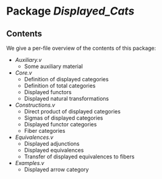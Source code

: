 Package *Displayed_Cats*
===================================================


Contents
--------

We give a per-file overview of the contents of this package:

* *Auxiliary.v*
  * Some auxiliary material
* *Core.v*
  * Definition of displayed categories
  * Definition of total categories
  * Displayed functors 
  * Displayed natural transformations
* *Constructions.v*
  * Direct product of displayed categories
  * Sigmas of displayed categories
  * Displayed functor categories
  * Fiber categories
* *Equivalences.v*
  * Displayed adjunctions
  * Displayed equivalences
  * Transfer of displayed equivalences to fibers
* *Examples.v*
  * Displayed arrow category

